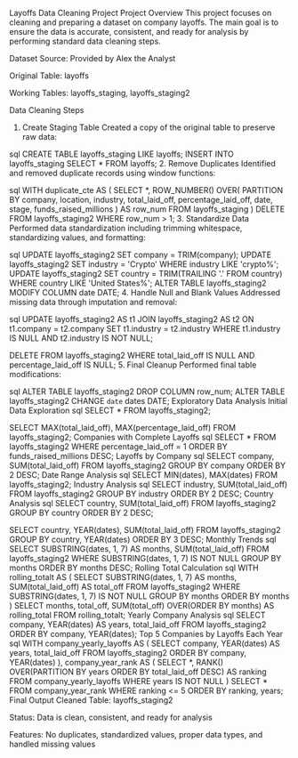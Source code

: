 Layoffs Data Cleaning Project
Project Overview
This project focuses on cleaning and preparing a dataset on company layoffs. The main goal is to ensure the data is accurate, consistent, and ready for analysis by performing standard data cleaning steps.

Dataset
Source: Provided by Alex the Analyst

Original Table: layoffs

Working Tables: layoffs_staging, layoffs_staging2

Data Cleaning Steps
1. Create Staging Table
Created a copy of the original table to preserve raw data:

sql
CREATE TABLE layoffs_staging LIKE layoffs;
INSERT INTO layoffs_staging SELECT * FROM layoffs;
2. Remove Duplicates
Identified and removed duplicate records using window functions:

sql
WITH duplicate_cte AS (
  SELECT *, 
    ROW_NUMBER() OVER(
      PARTITION BY company, location, industry, total_laid_off, 
      percentage_laid_off, date, stage, funds_raised_millions
    ) AS row_num
  FROM layoffs_staging
)
DELETE FROM layoffs_staging2 WHERE row_num > 1;
3. Standardize Data
Performed data standardization including trimming whitespace, standardizing values, and formatting:

sql
UPDATE layoffs_staging2 SET company = TRIM(company);
UPDATE layoffs_staging2 SET industry = 'Crypto' WHERE industry LIKE 'crypto%';
UPDATE layoffs_staging2 SET country = TRIM(TRAILING '.' FROM country) 
WHERE country LIKE 'United States%';
ALTER TABLE layoffs_staging2 MODIFY COLUMN date DATE;
4. Handle Null and Blank Values
Addressed missing data through imputation and removal:

sql
UPDATE layoffs_staging2 AS t1
JOIN layoffs_staging2 AS t2
ON t1.company = t2.company
SET t1.industry = t2.industry
WHERE t1.industry IS NULL AND t2.industry IS NOT NULL;

DELETE FROM layoffs_staging2 
WHERE total_laid_off IS NULL AND percentage_laid_off IS NULL;
5. Final Cleanup
Performed final table modifications:

sql
ALTER TABLE layoffs_staging2 DROP COLUMN row_num;
ALTER TABLE layoffs_staging2 CHANGE `date` dates DATE;
Exploratory Data Analysis
Initial Data Exploration
sql
SELECT * FROM layoffs_staging2;

SELECT MAX(total_laid_off), MAX(percentage_laid_off)
FROM layoffs_staging2;
Companies with Complete Layoffs
sql
SELECT *
FROM layoffs_staging2
WHERE percentage_laid_off = 1
ORDER BY funds_raised_millions DESC;
Layoffs by Company
sql
SELECT company, SUM(total_laid_off)
FROM layoffs_staging2
GROUP BY company
ORDER BY 2 DESC;
Date Range Analysis
sql
SELECT MIN(dates), MAX(dates)
FROM layoffs_staging2;
Industry Analysis
sql
SELECT industry, SUM(total_laid_off)
FROM layoffs_staging2
GROUP BY industry
ORDER BY 2 DESC;
Country Analysis
sql
SELECT country, SUM(total_laid_off)
FROM layoffs_staging2
GROUP BY country
ORDER BY 2 DESC;

SELECT country, YEAR(dates), SUM(total_laid_off)
FROM layoffs_staging2
GROUP BY country, YEAR(dates)
ORDER BY 3 DESC;
Monthly Trends
sql
SELECT SUBSTRING(dates, 1, 7) AS months, SUM(total_laid_off)
FROM layoffs_staging2
WHERE SUBSTRING(dates, 1, 7) IS NOT NULL
GROUP BY months
ORDER BY months DESC;
Rolling Total Calculation
sql
WITH rolling_totalt AS (
  SELECT SUBSTRING(dates, 1, 7) AS months, SUM(total_laid_off) AS total_off
  FROM layoffs_staging2
  WHERE SUBSTRING(dates, 1, 7) IS NOT NULL
  GROUP BY months
  ORDER BY months
)
SELECT months, total_off,
  SUM(total_off) OVER(ORDER BY months) AS rolling_total
FROM rolling_totalt;
Yearly Company Analysis
sql
SELECT company, YEAR(dates) AS years, total_laid_off
FROM layoffs_staging2
ORDER BY company, YEAR(dates);
Top 5 Companies by Layoffs Each Year
sql
WITH company_yearly_layoffs AS (
  SELECT company, YEAR(dates) AS years, total_laid_off
  FROM layoffs_staging2
  ORDER BY company, YEAR(dates)
), company_year_rank AS (
  SELECT *, RANK() OVER(PARTITION BY years ORDER BY total_laid_off DESC) AS ranking
  FROM company_yearly_layoffs
  WHERE years IS NOT NULL
)
SELECT * 
FROM company_year_rank
WHERE ranking <= 5
ORDER BY ranking, years;
Final Output
Cleaned Table: layoffs_staging2

Status: Data is clean, consistent, and ready for analysis

Features: No duplicates, standardized values, proper data types, and handled missing values
